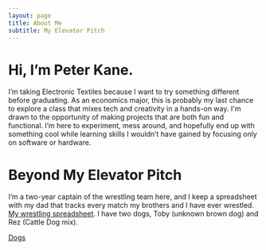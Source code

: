 ```yaml
---
layout: page
title: About Me
subtitle: My Elevator Pitch
---
```


# Hi, I’m Peter Kane. 

I’m taking Electronic Textiles because I want to try something different before graduating. As an economics major, this is probably my last chance to explore a class that mixes tech and creativity in a hands-on way. I'm drawn to the opportunity of making projects that are both fun and functional. I’m here to experiment, mess around, and hopefully end up with something cool while learning skills I wouldn’t have gained by focusing only on software or hardware.


# Beyond My Elevator Pitch

I’m a two-year captain of the wrestling team here, and I keep a spreadsheet with my dad that tracks every match my brothers and I have ever wrestled. [My wrestling spreadsheet](https://docs.google.com/spreadsheets/d/1O9dkCqh265QQ2rqxXeu3DNuI5r32dp8T/edit?usp=sharing&ouid=112398599423921904595&rtpof=true&sd=true). I have two dogs, Toby (unknown brown dog) and Rez (Cattle Dog mix). 

[Dogs](/assets/img/Dogs.jpg)
